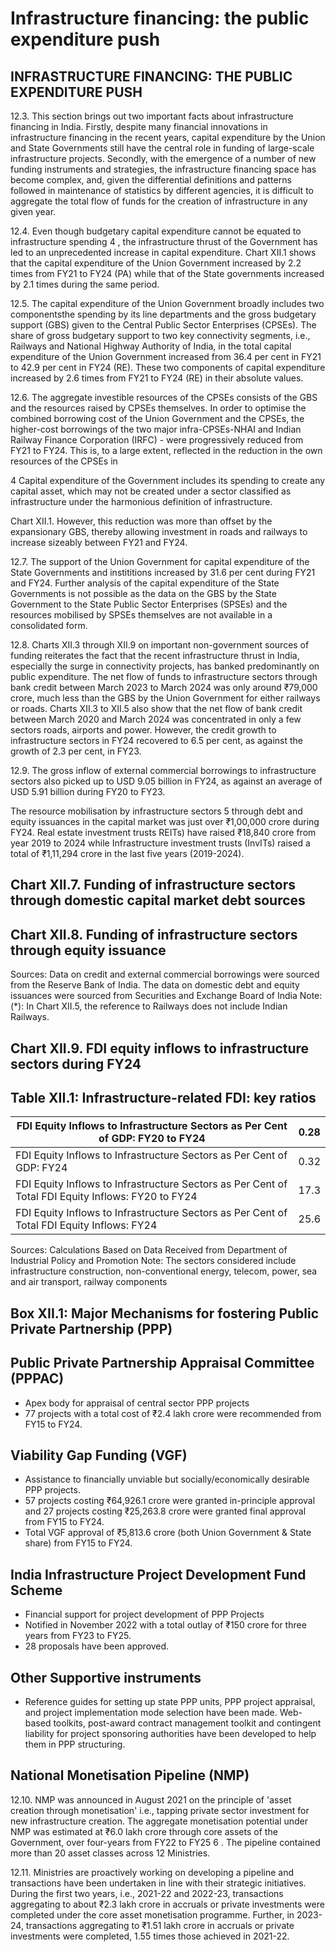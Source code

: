 # Infrastructure financing: the public expenditure push

## INFRASTRUCTURE FINANCING: THE PUBLIC EXPENDITURE PUSH

12.3.  This  section  brings  out  two  important  facts  about  infrastructure  financing  in  India. Firstly,  despite  many  financial  innovations  in  infrastructure  financing  in  the  recent  years, capital expenditure by the Union and State Governments still have the central role in funding of large-scale infrastructure projects. Secondly, with the emergence of a number of new funding instruments and strategies, the infrastructure financing space has become complex, and, given the  differential  definitions  and  patterns  followed  in  maintenance  of  statistics  by  different agencies, it is difficult to aggregate the total flow of funds for the creation of infrastructure in any given year.

12.4. Even though budgetary capital expenditure cannot be equated to infrastructure spending 4 , the infrastructure thrust of the Government has led to an unprecedented increase in capital expenditure. Chart XII.1 shows that the capital expenditure of the Union Government increased by 2.2 times from FY21 to FY24 (PA) while that of the State governments increased by 2.1 times during the same period.

12.5.  The capital expenditure of the Union Government broadly includes two componentsthe  spending  by  its  line  departments  and  the  gross  budgetary  support  (GBS)  given  to  the Central Public Sector Enterprises (CPSEs). The share of gross budgetary support to two key connectivity  segments,  i.e.,  Railways  and  National  Highway  Authority  of  India,  in  the  total capital expenditure of the Union Government increased from 36.4 per cent in FY21 to 42.9 per cent in FY24 (RE). These two components of capital expenditure increased by 2.6 times from FY21 to FY24 (RE) in their absolute values.

12.6. The aggregate investible resources of the CPSEs consists of the GBS and the resources raised by CPSEs themselves. In order to optimise the combined borrowing cost of the Union Government and the CPSEs, the higher-cost borrowings of the two major infra-CPSEs-NHAI and Indian Railway Finance Corporation (IRFC) - were progressively reduced from FY21 to FY24. This is, to a large extent, reflected in the reduction in the own resources of the CPSEs in

4    Capital expenditure of the Government includes its spending to create any capital asset, which may not be created under a sector classified as infrastructure under the harmonious definition of infrastructure.

Chart XII.1. However, this reduction was more than offset by the expansionary GBS, thereby allowing investment in roads and railways to increase sizeably between FY21 and FY24.

<!-- image -->

12.7.  The support of the Union Government for capital expenditure of the State Governments and  instititions  increased  by  31.6  per  cent  during  FY21  and  FY24.  Further  analysis  of  the capital expenditure of the State Governments is not possible as the data on the GBS by the State Government to the State Public Sector Enterprises (SPSEs) and the resources mobilised by SPSEs themselves are not available in a consolidated form.

12.8. Charts XII.3 through XII.9 on important non-government sources of funding reiterates the fact that the recent infrastructure thrust in India, especially the surge in connectivity projects, has  banked  predominantly  on  public  expenditure.  The  net  flow  of  funds  to  infrastructure sectors through bank credit between March 2023 to March 2024 was only around ₹79,000 crore, much less than the GBS by the Union Government for either railways or roads. Charts XII.3 to XII.5 also show that the net flow of bank credit between March 2020 and March 2024 was concentrated in only a few sectors roads, airports and power. However, the credit growth to infrastructure sectors in FY24 recovered to 6.5 per cent, as against the growth of 2.3 per cent, in FY23.

12.9. The gross inflow of external commercial borrowings to infrastructure sectors also picked up to USD 9.05 billion in FY24, as against an average of USD 5.91 billion during FY20 to FY23.

The  resource  mobilisation  by  infrastructure  sectors 5 through  debt  and  equity  issuances  in the capital market was just over ₹1,00,000 crore during FY24. Real estate investment trusts REITs) have raised ₹18,840 crore from year 2019 to 2024 while Infrastructure investment trusts (InvITs) raised a total of ₹1,11,294 crore in the last five years (2019-2024).

<!-- image -->

## Chart XII.7. Funding of infrastructure sectors through domestic capital market debt sources

## Chart XII.8. Funding of infrastructure sectors through equity issuance

<!-- image -->

<!-- image -->

Sources: Data on credit and external commercial borrowings were sourced from the Reserve Bank of India. The data on domestic debt and equity issuances were sourced from Securities and Exchange Board of India Note: (*): In Chart XII.5, the reference to Railways does not include Indian Railways.

## Chart XII.9. FDI equity inflows to infrastructure sectors during FY24

<!-- image -->

## Table XII.1: Infrastructure-related FDI: key ratios

| FDI Equity Inflows to Infrastructure Sectors as Per Cent of GDP: FY20 to FY24                      |   0.28 |
|----------------------------------------------------------------------------------------------------|--------|
| FDI Equity Inflows to Infrastructure Sectors as Per Cent of GDP: FY24                              |   0.32 |
| FDI Equity Inflows to Infrastructure Sectors as Per Cent of Total FDI Equity Inflows: FY20 to FY24 |  17.3  |
| FDI Equity Inflows to Infrastructure Sectors as Per Cent of Total FDI Equity Inflows: FY24         |  25.6  |

Sources: Calculations Based on Data Received from Department of Industrial Policy and Promotion Note: The sectors considered include infrastructure construction, non-conventional energy, telecom, power, sea and air transport, railway components

## Box XII.1: Major Mechanisms for fostering Public Private Partnership (PPP)

## Public Private Partnership Appraisal Committee (PPPAC)

- Apex body for appraisal of central sector PPP projects
- 77 projects with a total cost of ₹2.4 lakh crore were recommended from FY15 to FY24.

## Viability Gap Funding (VGF)

- Assistance to financially unviable but socially/economically desirable PPP projects.
- 57 projects costing ₹64,926.1 crore were granted in-principle approval and 27 projects costing ₹25,263.8 crore were granted final approval from FY15 to FY24.
- Total  VGF approval of ₹5,813.6 crore (both Union Government &amp; State share) from FY15 to FY24.

## India Infrastructure Project Development Fund Scheme

- Financial support for project development of PPP Projects
- Notified in November 2022 with a total outlay of ₹150 crore for three years from FY23 to FY25.
- 28 proposals have been approved.

## Other Supportive instruments

- Reference  guides  for  setting  up  state  PPP  units,  PPP  project  appraisal,  and  project implementation  mode  selection  have  been  made.  Web-based  toolkits,  post-award contract management toolkit and contingent liability for project sponsoring authorities have been developed to help them in PPP structuring.

## National Monetisation Pipeline (NMP)

12.10.  NMP  was  announced  in  August  2021  on  the  principle  of  'asset  creation  through monetisation'  i.e.,  tapping  private  sector  investment  for  new  infrastructure  creation.  The aggregate monetisation potential under NMP was estimated at ₹6.0 lakh crore through core assets of the Government, over four-years from FY22 to FY25 6 . The pipeline contained more than 20 asset classes across 12 Ministries.

12.11.  Ministries are proactively working on developing a pipeline and transactions have been undertaken in line with their strategic initiatives. During the first two years, i.e., 2021-22 and 2022-23, transactions aggregating to about ₹2.3 lakh crore in accruals or private investments were  completed  under  the  core  asset  monetisation  programme.  Further,  in  2023-24, transactions aggregating to ₹1.51 lakh crore in accruals or private investments were completed, 1.55 times those achieved in 2021-22.